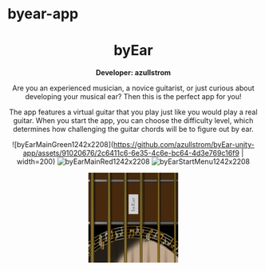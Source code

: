 # byear-app

<div align="center">
  <h1>byEar</h1>
    
  <b>Developer: azullstrom</b>

  <p>
  Are you an experienced musician, a novice guitarist, or just curious about developing your musical ear? Then this is the perfect app for you!
  
  The app features a virtual guitar that you play just like you would play a real guitar. When you start the app, you can choose the difficulty level, which determines how challenging the guitar chords will be to figure out by ear.
  </p>

  ![byEarMainGreen1242x2208](https://github.com/azullstrom/byEar-unity-app/assets/91020676/2c6411c6-6e35-4c6e-bc64-4d3e769c16f9 | width=200) 
  ![byEarMainRed1242x2208](https://github.com/azullstrom/byEar-unity-app/assets/91020676/c711749e-f2c2-450b-9aa7-5b7b3b6fae6a)
  ![byEarStartMenu1242x2208](https://github.com/azullstrom/byEar-unity-app/assets/91020676/334d570d-f72d-448b-b83b-9a19f9f7299f)

  <img src='Assets/Images/180x180 byEar.png' width='180'>

</div>
